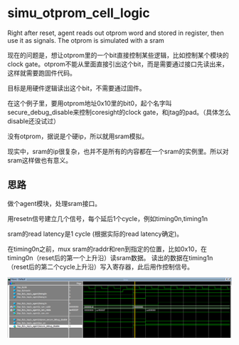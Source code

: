 # simu_otprom_cell_logic
Right after reset, agent reads out otprom word and stored in register, then use it as signals. The otprom is simulated with a sram

现在的问题是，想让otprom里的一个bit直接控制某些逻辑，比如控制某个模块的clock gate。otprom不能从里面直接引出这个bit，而是需要通过接口先读出来，这样就需要跑固件代码。

目标是用硬件逻辑读出这个bit，不需要通过固件。

在这个例子里，要用otprom地址0x10里的bit0，起个名字叫secure_debug_disable来控制coresight的clock gate，和jtag的pad。（具体怎么disable还没试过）

没有otprom，据说是个硬ip，所以就用sram模拟。

现实中，sram的ip很复杂，也并不是所有的内容都在一个sram的实例里。所以对sram这样做也有意义。


## 思路
做个agent模块，处理sram接口。

用resetn信号建立几个信号，每个延后1个cycle，例如timing0n,timing1n

sram的read latency是1 cycle (根据实际的read latency确定)。

在timing0n之前，mux sram的raddr和ren到指定的位置，比如0x10，在timing0n（reset后的第一个上升沿）读sram数据。
读出的数据在timing1n（reset后的第二个cycle上升沿）写入寄存器，此后用作控制信号。


![screenshot0](https://github.com/whensungoesdown/whensungoesdown.github.io/raw/main/_posts/2023-06-28-0.png)
